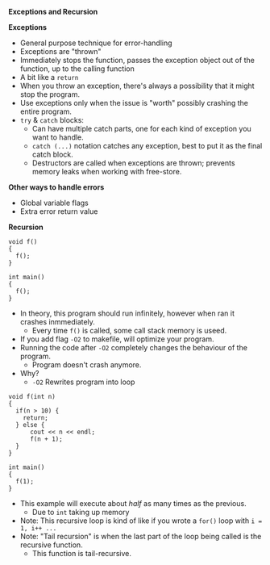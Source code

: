 **Exceptions and Recursion**

**Exceptions**
- General purpose technique for error-handling
- Exceptions are "thrown"
- Immediately stops the function, passes the exception object out of the function, up to the calling function
- A bit like a ``return``
- When you throw an exception, there's always a possibility that it might stop the program.
- Use exceptions only when the issue is "worth" possibly crashing the entire program.
- ``try`` & ``catch`` blocks:
  - Can have multiple catch parts, one for each kind of exception you want to handle.
  - ``catch (...)`` notation catches any exception, best to put it as the final catch block.
  - Destructors are called when exceptions are thrown; prevents memory leaks when working with free-store.

**Other ways to handle errors**
- Global variable flags
- Extra error return value

**Recursion**

```
void f()
{
  f();
}

int main()
{
  f();
}
```
- In theory, this program should run infinitely, however when ran it crashes inmmediately.
  - Every time ``f()`` is called, some call stack memory is useed.
- If you add flag ``-O2`` to makefile, will optimize your program.
- Running the code after ``-O2`` completely changes the behaviour of the program.
  - Program doesn't crash anymore.
- Why?
  - ``-O2`` Rewrites program into loop
 
```
void f(int n)
{
  if(n > 10) {
    return;
  } else {
      cout << n << endl;
      f(n + 1);
  }
} 

int main()
{
  f(1);
}
```
- This example will execute about *half* as many times as the previous.
  - Due to ``int`` taking up memory
- Note: This recursive loop is kind of like if you wrote a `for()` loop with ``i = 1, i++ ...``
- Note: "Tail recursion" is when the last part of the loop being called is the recursive function.
  - This function is tail-recursive.
